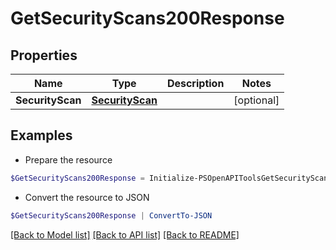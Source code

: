 # GetSecurityScans200Response
## Properties

Name | Type | Description | Notes
------------ | ------------- | ------------- | -------------
**SecurityScan** | [**SecurityScan**](SecurityScan.md) |  | [optional] 

## Examples

- Prepare the resource
```powershell
$GetSecurityScans200Response = Initialize-PSOpenAPIToolsGetSecurityScans200Response  -SecurityScan null
```

- Convert the resource to JSON
```powershell
$GetSecurityScans200Response | ConvertTo-JSON
```

[[Back to Model list]](../README.md#documentation-for-models) [[Back to API list]](../README.md#documentation-for-api-endpoints) [[Back to README]](../README.md)

